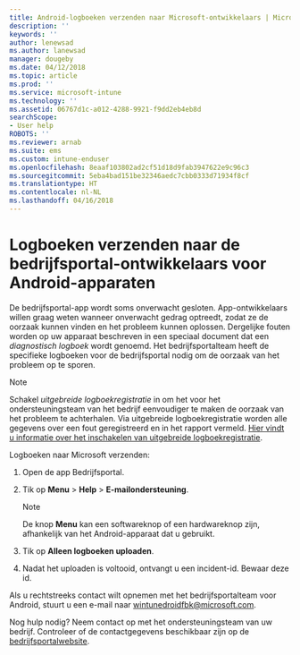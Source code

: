 ```yaml
---
title: Android-logboeken verzenden naar Microsoft-ontwikkelaars | Microsoft Docs
description: ''
keywords: ''
author: lenewsad
ms.author: lanewsad
manager: dougeby
ms.date: 04/12/2018
ms.topic: article
ms.prod: ''
ms.service: microsoft-intune
ms.technology: ''
ms.assetid: 06767d1c-a012-4288-9921-f9dd2eb4eb8d
searchScope:
- User help
ROBOTS: ''
ms.reviewer: arnab
ms.suite: ems
ms.custom: intune-enduser
ms.openlocfilehash: 8eaaf103802ad2cf51d18d9fab3947622e9c96c3
ms.sourcegitcommit: 5eba4bad151be32346aedc7cbb0333d71934f8cf
ms.translationtype: HT
ms.contentlocale: nl-NL
ms.lasthandoff: 04/16/2018
---
```

# <a name="send-logs-to-the-company-portal-developers-for-android-devices"></a>Logboeken verzenden naar de bedrijfsportal-ontwikkelaars voor Android-apparaten

De bedrijfsportal-app wordt soms onverwacht gesloten. App-ontwikkelaars willen graag weten wanneer onverwacht gedrag optreedt, zodat ze de oorzaak kunnen vinden en het probleem kunnen oplossen. Dergelijke fouten worden op uw apparaat beschreven in een speciaal document dat een _diagnostisch logboek_ wordt genoemd. Het bedrijfsportalteam heeft de specifieke logboeken voor de bedrijfsportal nodig om de oorzaak van het probleem op te sporen.

> [!Note]
> Schakel _uitgebreide logboekregistratie_ in om het voor het ondersteuningsteam van het bedrijf eenvoudiger te maken de oorzaak van het probleem te achterhalen. Via uitgebreide logboekregistratie worden alle gegevens over een fout geregistreerd en in het rapport vermeld. [Hier vindt u informatie over het inschakelen van uitgebreide logboekregistratie](use-verbose-logging-to-help-your-it-administrator-fix-device-issues-android.md). 

Logboeken naar Microsoft verzenden:

1.  Open de app Bedrijfsportal.

2.  Tik op **Menu** > **Help** > **E-mailondersteuning**.

    > [!NOTE]
    > De knop **Menu** kan een softwareknop of een hardwareknop zijn, afhankelijk van het Android-apparaat dat u gebruikt.

3.  Tik op **Alleen logboeken uploaden**.

4.  Nadat het uploaden is voltooid, ontvangt u een incident-id. Bewaar deze id.

Als u rechtstreeks contact wilt opnemen met het bedrijfsportalteam voor Android, stuurt u een e-mail naar <a href="mailto:wintunedroidfbk@microsoft.com?subject=Send logs to Microsoft&body=Describe the issue you are having.">wintunedroidfbk@microsoft.com</a>. 

Nog hulp nodig? Neem contact op met het ondersteuningsteam van uw bedrijf. Controleer of de contactgegevens beschikbaar zijn op de [bedrijfsportalwebsite](https://portal.manage.microsoft.com#HelpDeskDialog).
